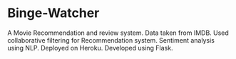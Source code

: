 # Binge-Watcher
A Movie Recommendation and review system. Data taken from IMDB. Used collaborative filtering for Recommendation system. Sentiment analysis using NLP. Deployed on Heroku. Developed using Flask.
